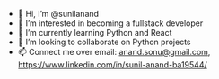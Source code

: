 - 👋 Hi, I’m @sunilanand
- 👀 I’m interested in becoming a fullstack developer
- 🌱 I’m currently learning Python and React
- 💞️ I’m looking to collaborate on Python projects
- 📫 Connect me over email: anand.sonu@gmail.com, https://www.linkedin.com/in/sunil-anand-ba19544/

<!---
sunilanand/sunilanand is a ✨ special ✨ repository because its `README.md` (this file) appears on your GitHub profile.
You can click the Preview link to take a look at your changes.
--->
